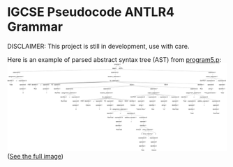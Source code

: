 # IGCSE Pseudocode ANTLR4 Grammar

DISCLAIMER: This project is still in development, use with care.

Here is an example of parsed abstract syntax tree (AST) from [program5.p](/examples/program5.p):
![AST of program5.p](/examples/program5.svg)
([See the full image](/examples/program5.svg))

